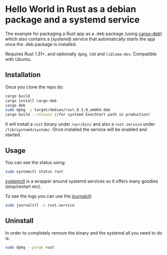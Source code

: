 # Hello World in Rust as a debian package and a systemd service

The example for packaging a Rust app as a .deb package
(using [cargo-deb](https://github.com/mmstick/cargo-deb)) which also contains a (systemd) service that automatically
starts the app once the .deb package is installed.

Requires Rust 1.31+, and optionally `dpkg`, `ldd` and `liblzma-dev`. Compatible with Ubuntu.

## Installation
Once you clone the repo do:

```sh
cargo build
cargo install cargo-deb
cargo deb
sudo dpkg -i target/debian/rust_0.1.0_amd64.deb
cargo build --release //for systemd ExecStart path in production!
```

It will install a `rust` binary under `/usr/bin/` and also a `rust.service` under
`/lib/systemd/system/`. Once installed the service will be enabled and started.


## Usage
You can see the status using:
```sh
sudo systemctl status rust
```

[systemctl](https://manpages.debian.org/stretch/systemd/systemctl.1.en.html) is a wrapper around systemd services so it offers many goodies (stop/restart etc).

To see the logs you can use the [journalctl](https://manpages.debian.org/stretch/systemd/journalctl.1.en.html):
```sh
sudo journalctl -u rust.service
```


## Uninstall
In order to completely remove the binary and the systemd all you need to do is:

```sh
sudo dpkg --purge rust
```

